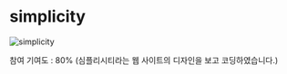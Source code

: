 # simplicity

![simplicity](https://user-images.githubusercontent.com/70355390/109538829-e14d7400-7b03-11eb-83ea-dc4cc53bd055.JPG)

참여 기여도 : 80%
(심플리시티라는 웹 사이트의 디자인을 보고 코딩하였습니다.)

